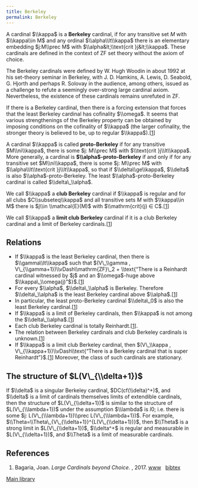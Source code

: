 ```yaml
---
title: Berkeley
permalink: Berkeley
---
```












A cardinal $\\kappa$ is a **Berkeley** cardinal, if for any transitive
set $M$ with $\\kappa\\in M$ and any ordinal $\\alpha\\lt\\kappa$ there
is an elementary embedding $j:M\\prec M$ with $\\alpha&lt;\\text{crit
}j&lt;\\kappa$. These cardinals are defined in the context of ZF set
theory without the axiom of choice.

The Berkeley cardinals were defined by W. Hugh Woodin in about 1992 at
his set-theory seminar in Berkeley, with J. D. Hamkins, A. Lewis, D.
Seabold, G. Hjorth and perhaps R. Solovay in the audience, among others,
issued as a challenge to refute a seemingly over-strong large cardinal
axiom. Nevertheless, the existence of these cardinals remains unrefuted
in ZF.

If there is a Berkeley cardinal, then there is a forcing extension that
forces that the least Berkeley cardinal has cofinality $\\omega$. It
seems that various strengthenings of the Berkeley property can be
obtained by imposing conditions on the cofinality of $\\kappa$ (the
larger cofinality, the stronger theory is believed to be, up to regular
$\\kappa$).\[[1](#bibkey_Bagaria2017:LargeCardinalsBeyondChoice)\]

A cardinal $\\kappa$ is called **proto-Berkeley** if for any transitive
$M\\ni\\kappa$, there is some $j: M\\prec M$ with $\\text{crit
}j\\lt\\kappa$. More generally, a cardinal is
**$\\alpha$-proto-Berkeley** if and only if for any transitive set
$M\\ni\\kappa$, there is some $j: M\\prec M$ with
$\\alpha\\lt\\text{crit }j\\lt\\kappa$, so that if $\\delta\\ge\\kappa$,
$\\delta$ is also $\\alpha$-proto-Berkeley. The least
$\\alpha$-proto-Berkeley cardinal is called $\\delta\_\\alpha$.

We call $\\kappa$ a **club Berkeley** cardinal if $\\kappa$ is regular
and for all clubs $C\\subseteq\\kappa$ and all transitive sets $M$ with
$\\kappa\\in M$ there is $j\\in \\mathcal{E}(M)$ with $\\mathrm{crit}(j)
∈ C$.\[[1](#bibkey_Bagaria2017:LargeCardinalsBeyondChoice)\]

We call $\\kappa$ a **limit club Berkeley** cardinal if it is a club
Berkeley cardinal and a limit of Berkeley
cardinals.\[[1](#bibkey_Bagaria2017:LargeCardinalsBeyondChoice)\]

## Relations

-   If $\\kappa$ is the least Berkeley cardinal, then there is
    $\\gamma\\lt\\kappa$ such that $(V\_\\gamma ,
    V\_{\\gamma+1})\\vDash\\mathrm{ZF}\_2 + \\text{“There is a Reinhardt
    cardinal witnessed by $j$ and an $\\omega$-huge above
    $\\kappa\_\\omega(j)”$}$.\[[1](#bibkey_Bagaria2017:LargeCardinalsBeyondChoice)\]
-   For every $\\alpha$, $\\delta\_\\alpha$ is Berkeley. Therefore
    $\\delta\_\\alpha$ is the least Berkeley cardinal above
    $\\alpha$.\[[1](#bibkey_Bagaria2017:LargeCardinalsBeyondChoice)\]
-   In particular, the least proto-Berkeley cardinal $\\delta\_0$ is
    also the least Berkeley
    cardinal.\[[1](#bibkey_Bagaria2017:LargeCardinalsBeyondChoice)\]
-   If $\\kappa$ is a limit of Berkeley cardinals, then $\\kappa$ is not
    among the
    $\\delta\_\\alpha$.\[[1](#bibkey_Bagaria2017:LargeCardinalsBeyondChoice)\]
-   Each club Berkeley cardinal is totally
    Reinhardt.\[[1](#bibkey_Bagaria2017:LargeCardinalsBeyondChoice)\].
-   The relation between Berkeley cardinals and club Berkeley cardinals
    is unknown.\[[1](#bibkey_Bagaria2017:LargeCardinalsBeyondChoice)\]
-   If $\\kappa$ is a limit club Berkeley cardinal, then $(V\_\\kappa ,
    V\_{\\kappa+1})\\vDash\\text{“There is a Berkeley cardinal that is
    super
    Reinhardt”}$.\[[1](#bibkey_Bagaria2017:LargeCardinalsBeyondChoice)\]
    Moreover, the class of such cardinals are stationary.

## The structure of $L(V\_{\\delta+1})$

If $\\delta$ is a singular Berkeley cardinal, $DC(cf(\\delta)^+)$, and
$\\delta$ is a limit of cardinals themselves limits of extendible
cardinals, then the structure of $L(V\_{\\delta+1})$ is similar to the
structure of $L(V\_{\\lambda+1})$ under the assumption $\\lambda$ is
$I0$; i.e. there is some $j: L(V\_{\\lambda+1})\\prec
L(V\_{\\lambda+1})$. For example,
$\\Theta=\\Theta\_{V\_{\\delta+1}}^{L(V\_{\\delta+1})}$, then $\\Theta$
is a strong limit in $L(V\_{\\delta+1})$, $\\delta^+$ is regular and
measurable in $L(V\_{\\delta+1})$, and $\\Theta$ is a limit of
measurable cardinals.

  

## References

1.  <span id="bibkey_Bagaria2017:LargeCardinalsBeyondChoice">Bagaria,
    Joan. *Large Cardinals beyond Choice.* , 2017.
    <a href="https://events.math.unipd.it/aila2017/sites/default/files/BAGARIA.pdf" class="extiw">www</a>   <a href="javascript:bibpopup(&#39;@article%7BBagaria2017:LargeCardinalsBeyondChoice,%20%20author%20=%20%20%20%20%20%20%20%7BBagaria,%20Joan%7D,%3Cbr%3E%20%20title%20=%20%20%20%20%20%20%20%20%7BLarge%20Cardinals%20beyond%20Choice%7D,%3Cbr%3E%20%20year%20=%20%20%20%20%20%20%20%20%20%7B2017%7D,%3Cbr%3E%20%20url%20=%20%20%20%20%20%20%20%20%20%20%7Bhttps://events.math.unipd.it/aila2017/sites/default/files/BAGARIA.pdf%7D%7D&#39;)" class="bibtex">bibtex</a></span>

[Main
library](Library "Library")



